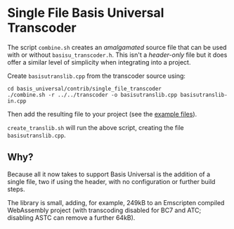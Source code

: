 # Single File Basis Universal Transcoder

The script `combine.sh` creates an _amalgamated_ source file that can be used with or without `basisu_transcoder.h`. This isn't a _header-only_ file but it does offer a similar level of simplicity when integrating into a project.

Create `basisutranslib.cpp` from the transcoder source using:
```
cd basis_universal/contrib/single_file_transcoder
./combine.sh -r ../../transcoder -o basisutranslib.cpp basisutranslib-in.cpp
```
Then add the resulting file to your project (see the [example files](examples)).

`create_translib.sh` will run the above script, creating the file `basisutranslib.cpp`.

Why?
----

Because all it now takes to support Basis Universal is the addition of a single file, two if using the header, with no configuration or further build steps. 

The library is small, adding, for example, 249kB to an Emscripten compiled WebAssembly project (with transcoding disabled for BC7 and ATC; disabling ASTC can remove a further 64kB).
